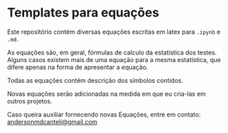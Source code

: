 # Templates para equações

Este repositório contém diversas equações escritas em latex para `.ipynb` e `.md`. 

As equações são, em geral, fórmulas de calculo da estatística dos testes. Alguns casos existem mais de uma equação para a mesma estatística, que difere apenas na forma de apresentar a equação.

Todas as equações contém descrição dos símbolos contidos.

Novas equações serão adicionadas na medida em que eu cria-las em outros projetos.


Caso queira auxiliar fornecendo novas Equações, entre em contato: andersonmdcanteli@gmail.com
